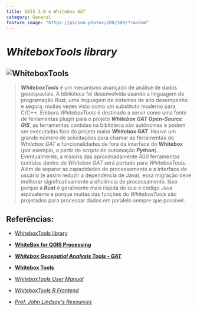 ```yaml
---
title: QGIS 3.0 e Whitebox GAT
category: General
feature_image: "https://picsum.photos/200/300/?random"
---
```


# *WhiteboxTools library*

![WhiteboxTools](https://github.com/geosaber/r4geo/raw/gh-pages/img/whiteboxtoolslogoblue.png)
---
>***WhiteboxTools*** é um mecanismo avançado de análise de dados geoespaciais.
A biblioteca foi desenvolvida usando a linguagem de programação *Rust*, uma linguagem de sistemas de alto desempenho e segura, muitas vezes visto como um substituto moderno para C/C++.
Embora *WhiteboxTools* é destinado a servir como uma fonte de ferramentas plugin para o projeto ***Whitebox GAT Open-Source GIS***, as ferramentas contidas na biblioteca são autônomas e podem ser executadas fora do projeto maior **Whitebox GAT**.
Houve um grande número de solicitações para chamar as ferramentas do *Whitebox GAT* e funcionalidades de fora da interface do **Whitebox** (por exemplo, a partir de *scripts* de automação ***Python***).
Eventualmente, a maioria das aproximadamente 400 ferramentas contidas dentro do *Whitebox GAT* será portado para *WhiteboxTools*.
Além de separar as capacidades de processamento e a interface do usuário (e assim reduzir a dependência de Java), essa migração deve melhorar significativamente a eficiência de processamento.
Isso porque a ***Rust*** é geralmente mais rápida do que o código Java equivalente e porque muitas das funções do *WhiteboxTools* são projetados para processar dados em paralelo sempre que possível.

## Referências:

- [WhiteboxTools library](https://whiteboxgeospatial.wordpress.com/2017/07/10/announcing-the-whiteboxtools-library)

- [**WhiteBox for QGIS Processing**](https://plugins.bruy.me/processing-whitebox.html)

- [***Whitebox Geospatial Analysis Tools - GAT***](http://www.uoguelph.ca/~hydrogeo/Whitebox)

- [**Whitebox Tools**](https://github.com/jblindsay/whitebox-tools)

- [*WhiteboxTools User Manual*](https://jblindsay.github.io/wbt_book)

- [*WhiteboxTools R Frontend*](https://github.com/giswqs/whiteboxR)

- [*Prof. John Lindsay's Resources*](https://jblindsay.github.io)
